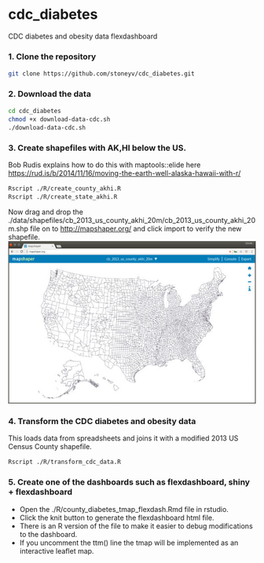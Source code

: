 # cdc_diabetes  
CDC diabetes and obesity data flexdashboard

### 1. Clone the repository  
```bash
git clone https://github.com/stoneyv/cdc_diabetes.git
```
### 2. Download the data  
```bash
cd cdc_diabetes
chmod +x download-data-cdc.sh  
./download-data-cdc.sh
```
### 3. Create shapefiles with AK,HI below the US.
Bob Rudis explains how to do this with maptools::elide here  
https://rud.is/b/2014/11/16/moving-the-earth-well-alaska-hawaii-with-r/  
```bash
Rscript ./R/create_county_akhi.R
Rscript ./R/create_state_akhi.R
```
Now drag and drop the ./data/shapefiles/cb_2013_us_county_akhi_20m/cb_2013_us_county_akhi_20m.shp file on to http://mapshaper.org/ and click import to verify the new shapefile.  
<img src="images/screenshot_mapshaper_verify_600x394.jpg"/>

### 4. Transform the CDC diabetes and obesity data
This loads data from spreadsheets and joins it with a modified 2013 US Census County shapefile.  
```bash
Rscript ./R/transform_cdc_data.R
```
### 5. Create one of the dashboards such as flexdashboard, shiny + flexdashboard
* Open the ./R/county_diabetes_tmap_flexdash.Rmd file in rstudio.
* Click the knit button to generate the flexdashboard html file.
* There is an R version of the file to make it easier to debug modifications to the dashboard.
* If you uncomment the ttm() line the tmap will be implemented as an interactive leaflet map.
